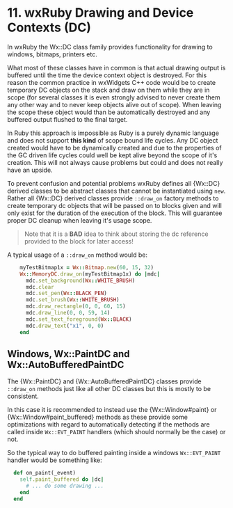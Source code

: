 <!--
# @markup markdown
# @title 11. wxRuby Drawing and Device Contexts
-->

# 11. wxRuby Drawing and Device Contexts (DC)

In wxRuby the Wx::DC class family provides functionality for drawing to windows, bitmaps, printers etc.

What most of these classes have in common is that actual drawing output is buffered until the time the 
device context object is destroyed.
For this reason the common practice in wxWidgets C++ code would be to create temporary DC objects on the
stack and draw on them while they are in scope (for several classes it is even strongly advised to never create
them any other way and to never keep objects alive out of scope). When leaving the scope these object would than be 
automatically destroyed and any buffered output flushed to the final target.

In Ruby this approach is impossible as Ruby is a purely dynamic language and does not support **this kind** of scope bound
life cycles. Any DC object created would have to be dynamically created and due to the properties of the GC driven
life cycles could well be kept alive beyond the scope of it's creation. This will not always cause problems but could
and does not really have an upside.

To prevent confusion and potential problems wxRuby defines all {Wx::DC} derived classes to be abstract classes that
cannot be instantiated using `new`. Rather all {Wx::DC} derived classes provide `::draw_on` factory methods to create 
temporary dc objects that will be passed on to blocks given and will only exist for the duration of the execution of
the block. This will guarantee proper DC cleanup when leaving it's usage scope.

> Note that it is a **BAD** idea to think about storing the dc reference provided to the block for later access!

A typical usage of a `::draw_on` method would be:

```ruby
    myTestBitmap1x = Wx::Bitmap.new(60, 15, 32)
    Wx::MemoryDC.draw_on(myTestBitmap1x) do |mdc|
      mdc.set_background(Wx::WHITE_BRUSH)
      mdc.clear
      mdc.set_pen(Wx::BLACK_PEN)
      mdc.set_brush(Wx::WHITE_BRUSH)
      mdc.draw_rectangle(0, 0, 60, 15)
      mdc.draw_line(0, 0, 59, 14)
      mdc.set_text_foreground(Wx::BLACK)
      mdc.draw_text("x1", 0, 0)
    end
```

## Windows, Wx::PaintDC and Wx::AutoBufferedPaintDC

The {Wx::PaintDC} and {Wx::AutoBufferedPaintDC} classes provide `::draw_on` methods just like all other DC classes but
this is mostly to be consistent.

In this case it is recommended to instead use the {Wx::Window#paint} or {Wx::Window#paint_buffered} methods as these
provide some optimizations with regard to automatically detecting if the methods are called inside `Wx::EVT_PAINT` 
handlers (which should normally be the case) or not.

So the typical way to do buffered painting inside a windows `Wx::EVT_PAINT` handler would be something like:

```ruby
  def on_paint(_event)
    self.paint_buffered do |dc|
      # ... do some drawing ...
    end
  end
```
